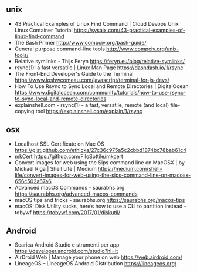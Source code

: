 ## unix
* 43 Practical Examples of Linux Find Command | Cloud Devops Unix Linux Container Tutorial <https://sysaix.com/43-practical-examples-of-linux-find-command>
* The Bash Primer <http://www.compciv.org/bash-guide/>
* General purpose command-line tools <http://www.compciv.org/unix-tools/>
* Relative symlinks - Thijs Feryn <https://feryn.eu/blog/relative-symlinks/>
* rsync(1): a fast versatile | Linux Man Page <https://dashdash.io/1/rsync>
* The Front-End Developer's Guide to the Terminal <https://www.joshwcomeau.com/javascript/terminal-for-js-devs/>
* How To Use Rsync to Sync Local and Remote Directories | DigitalOcean <https://www.digitalocean.com/community/tutorials/how-to-use-rsync-to-sync-local-and-remote-directories>
* explainshell.com - rsync(1) - a fast, versatile, remote (and local) file-copying tool <https://explainshell.com/explain/1/rsync>



## osx
* Localhost SSL Certificate on Mac OS <https://gist.github.com/ethicka/27c36c975a5c2cbbd1874bc78bab61c4>
* mkCert <https://github.com/FiloSottile/mkcert>
* Convert images for web using the Sips command line on MacOSX | by Mickaël Riga | Shell Life | Medium <https://medium.com/shell-life/convert-images-for-web-using-the-sips-command-line-on-macosx-656c502a67a6>
* Advanced macOS Commands - saurabhs.org <https://saurabhs.org/advanced-macos-commands>
* macOS tips and tricks - saurabhs.org <https://saurabhs.org/macos-tips>
* macOS’ Disk Utility sucks, here’s how to use a CLI to partition instead - tobywf <https://tobywf.com/2017/01/diskutil/>

## Android
* Scarica Android Studio e strumenti per app <https://developer.android.com/studio?hl=it>
* AirDroid Web | Manage your phone on web <https://web.airdroid.com/>
* LineageOS – LineageOS Android Distribution <https://lineageos.org/>

